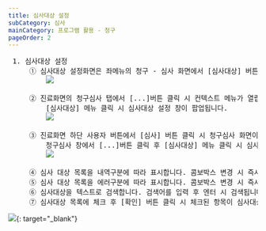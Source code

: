 ```yaml
---
title: 심사대상 설정
subCategory: 심사
mainCategory: 프로그램 활용 - 청구
pageOrder: 2
---
```


<pre>
 <t2><bold>1. 심사대상 설정 </bold></t2>
     ① 심사대상 설정화면은 좌메뉴의 청구 - 심사 화면에서 [심사대상] 버튼 클릭 시 편집할 수 있습니다.
         <a href="/images/{{page.url}}_1.png" target="_blank"><img src="/images/{{page.url}}_1.png" /></a>

     ② 진료화면의 청구심사 탭에서 [...]버튼 클릭 시 컨텍스트 메뉴가 열립니다.
         [심사대상] 메뉴 클릭 시 심사대상 설정 창이 팝업됩니다.
         <a href="/images/{{page.url}}_2.png" target="_blank"><img src="/images/{{page.url}}_2.png" /></a>

     ③ 진료화면 하단 사용자 버튼에서 [심사] 버튼 클릭 시 청구심사 화면이 창으로 팝업됩니다.
         청구심사 창에서 [...]버튼 클릭 후 [심사대상] 메뉴 클릭 시 심사대상 설정 창에 접근할 수 있습니다.
         <a href="/images/{{page.url}}_3.png" target="_blank"><img src="/images/{{page.url}}_3.png" /></a>

     ④ 심사 대상 목록을 내역구분에 따라 표시합니다. 콤보박스 변경 시 즉시 검색됩니다.
     ⑤ 심사 대상 목록을 에러구분에 따라 표시합니다. 콤보박스 변경 시 즉시 검색됩니다.
     ⑥ 심사대상을 텍스트로 검색합니다. 검색어를 입력 후 엔터 시 검색됩니다.
     ⑦ 심사대상 목록에 체크 후 [확인] 버튼 클릭 시 체크된 항목이 심사대상으로 적용됩니다.
</pre>

[![](/images/{{page.url}}_4.png)](/images/{{page.url}}_4.png){: target="_blank"}

